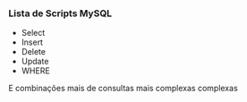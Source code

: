 ### Lista de Scripts MySQL
- Select
- Insert
- Delete
- Update
- WHERE

E combinações mais de consultas mais complexas complexas
